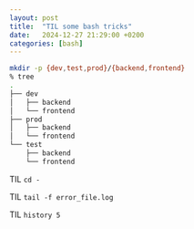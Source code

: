 ```yaml
---
layout: post
title:  "TIL some bash tricks"
date:   2024-12-27 21:29:00 +0200
categories: [bash]
---
```

```bash
mkdir -p {dev,test,prod}/{backend,frontend}
% tree
.
├── dev
│   ├── backend
│   └── frontend
├── prod
│   ├── backend
│   └── frontend
└── test
    ├── backend
    └── frontend
```

TIL `cd -`

TIL `tail -f error_file.log`

TIL `history 5`
